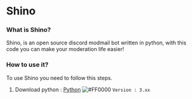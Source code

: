 # Shino
### What is Shino?
Shino, is an open source discord modmail bot written in python, with this code you can make your moderation life easier!

### How to use it?
To use Shino you need to follow this steps.
1. Download python : [Python](https://www.python.org/downloads/) ![#FF0000](https://placehold.it/15/f03c15/000000?text=+) `Version : 3.xx`
